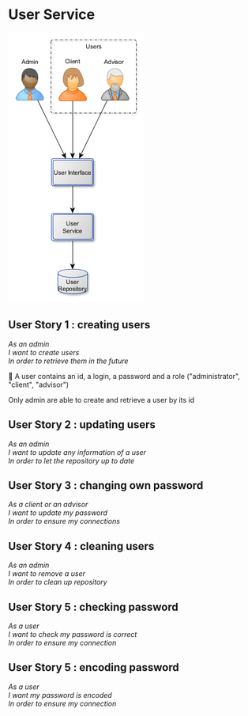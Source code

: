 # User Service

<img src="UserService.png"/>

## User Story 1 : creating users

*As an admin<br>*
*I want to create users<br>*
*In order to retrieve them in the future<br>*

:speech_balloon: A user contains an id, a login, a password and a role ("administrator", "client", "advisor")<br>

Only admin are able to create and retrieve a user by its id

## User Story 2 : updating users

*As an admin<br>*
*I want to update any information of a user<br>*
*In order to let the repository up to date<br>*

## User Story 3 : changing own password

*As a client or an advisor<br>*
*I want to update my password<br>*
*In order to ensure my connections<br>*

## User Story 4 : cleaning users

*As an admin<br>*
*I want to remove a user<br>*
*In order to clean up repository<br>*

## User Story 5 : checking password

*As a user<br>*
*I want to check my password is correct<br>*
*In order to ensure my connection<br>*

## User Story 5 : encoding password

*As a user<br>*
*I want my password is encoded<br>*
*In order to ensure my connection<br>*
